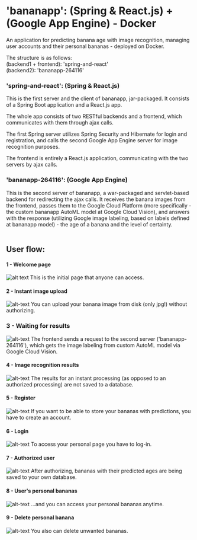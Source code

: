 # 'bananapp': (Spring & React.js) + (Google App Engine) - Docker

An application for predicting banana age with image recognition, managing user accounts and their personal bananas - deployed on Docker.

The structure is as follows: <br>
(backend1 + frontend): 'spring-and-react' <br>
(backend2): 'bananapp-264116'

### 'spring-and-react': (Spring & React.js)
This is the first server and the client of bananapp, jar-packaged. It consists of a Spring Boot application and a React.js app.

The whole app consists of two RESTful backends and a frontend, which communicates with them through ajax calls.

The first Spring server utilizes Spring Security and Hibernate for login and registration, and calls the second Google App Engine server for image recognition purposes.

The frontend is entirely a React.js application, communicating with the two servers by ajax calls.

### 'bananapp-264116': (Google App Engine)
This is the second server of bananapp, a war-packaged and servlet-based backend for redirecting the ajax calls. It receives the banana images from the frontend, passes them to the Google Cloud Platform (more specifically - the custom bananapp AutoML model at Google Cloud Vision), and answers with the response (utilizing Google image labeling, based on labels defined at bananapp model) - the age of a banana and the level of certainty.
<br>
<br>

## User flow:
#### 1 - Welcome page
![alt text](https://raw.githubusercontent.com/k-wasilewski/bananas/master/screenshots/welcome-page.png)
This is the initial page that anyone can access.

#### 2 - Instant image upload
![alt-text](https://raw.githubusercontent.com/k-wasilewski/bananas/master/screenshots/instant-upload.png)
You can upload your banana image from disk (only jpg!) without authorizing.

### 3 - Waiting for results
![alt-text](https://raw.githubusercontent.com/k-wasilewski/bananas/master/screenshots/waiting.png)
The frontend sends a request to the second server ('bananapp-264116'), which gets the image labeling from custom AutoML model via Google Cloud Vision.

#### 4 - Image recognition results
![alt-text](https://raw.githubusercontent.com/k-wasilewski/bananas/master/screenshots/results.png)
The results for an instant processing (as opposed to an authorized processing) are not saved to a database.

#### 5 - Register
![alt-text](https://raw.githubusercontent.com/k-wasilewski/bananas/master/screenshots/register.png)
If you want to be able to store your bananas with predictions, you have to create an account.

#### 6 - Login
![alt-text](https://raw.githubusercontent.com/k-wasilewski/bananas/master/screenshots/login.png)
To access your personal page you have to log-in.

#### 7 - Authorized user
![alt-text](https://raw.githubusercontent.com/k-wasilewski/bananas/master/screenshots/auth.png)
After authorizing, bananas with their predicted ages are being saved to your own database.

#### 8 - User's personal bananas
![alt-text](https://raw.githubusercontent.com/k-wasilewski/bananas/master/screenshots/personal-bananas.png)
...and you can access your personal bananas anytime.

#### 9 - Delete personal banana
![alt-text](https://raw.githubusercontent.com/k-wasilewski/bananas/master/screenshots/del-img.png)
You also can delete unwanted bananas.


